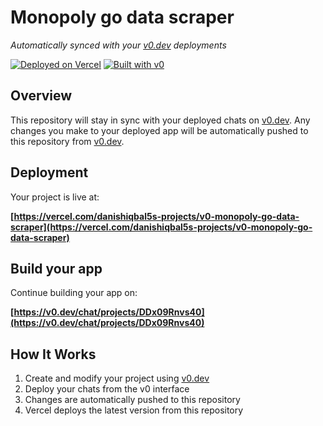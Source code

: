 # Monopoly go data scraper

*Automatically synced with your [v0.dev](https://v0.dev) deployments*

[![Deployed on Vercel](https://img.shields.io/badge/Deployed%20on-Vercel-black?style=for-the-badge&logo=vercel)](https://vercel.com/danishiqbal5s-projects/v0-monopoly-go-data-scraper)
[![Built with v0](https://img.shields.io/badge/Built%20with-v0.dev-black?style=for-the-badge)](https://v0.dev/chat/projects/DDx09Rnvs40)

## Overview

This repository will stay in sync with your deployed chats on [v0.dev](https://v0.dev).
Any changes you make to your deployed app will be automatically pushed to this repository from [v0.dev](https://v0.dev).

## Deployment

Your project is live at:

**[https://vercel.com/danishiqbal5s-projects/v0-monopoly-go-data-scraper](https://vercel.com/danishiqbal5s-projects/v0-monopoly-go-data-scraper)**

## Build your app

Continue building your app on:

**[https://v0.dev/chat/projects/DDx09Rnvs40](https://v0.dev/chat/projects/DDx09Rnvs40)**

## How It Works

1. Create and modify your project using [v0.dev](https://v0.dev)
2. Deploy your chats from the v0 interface
3. Changes are automatically pushed to this repository
4. Vercel deploys the latest version from this repository